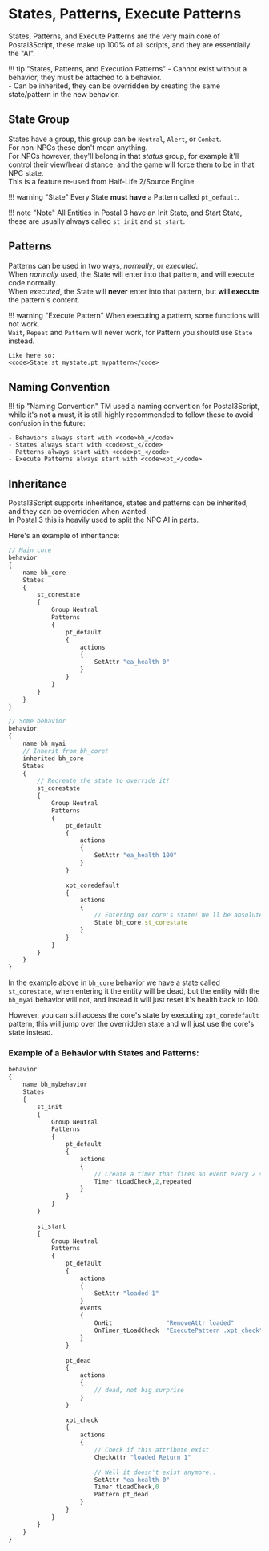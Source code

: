 # States, Patterns, Execute Patterns
States, Patterns, and Execute Patterns are the very main core of Postal3Script, these make up 100% of all scripts, and they are essentially the "AI".

!!! tip "States, Patterns, and Execution Patterns"
    - Cannot exist without a behavior, they must be attached to a behavior.  
	- Can be inherited, they can be overridden by creating the same state/pattern in the new behavior.

## State Group

States have a group, this group can be <code>Neutral</code>, <code>Alert</code>, or <code>Combat</code>.  
For non-NPCs these don't mean anything.  
For NPCs however, they'll belong in that *status* group, for example it'll control their view/hear distance, and the game will force them to be in that NPC state.  
This is a feature re-used from Half-Life 2/Source Engine.

!!! warning "State"
	Every State **must have** a Pattern called <code>pt_default</code>.
	
!!! note "Note"
	All Entities in Postal 3 have an Init State, and Start State,  
	these are usually always called <code>st_init</code> and <code>st_start</code>.

## Patterns

Patterns can be used in two ways, *normally*, or *executed*.  
When *normally* used, the State will enter into that pattern, and will execute code normally.  
When *executed*, the State will **never** enter into that pattern, but **will execute** the pattern's content.

!!! warning "Execute Pattern"
	When executing a pattern, some functions will not work.  
	<code>Wait</code>, <code>Repeat</code> and <code>Pattern</code> will never work, for Pattern you should use <code>State</code> instead.
	
	Like here so:  
	<code>State st_mystate.pt_mypattern</code>

## Naming Convention

!!! tip "Naming Convention"
	TM used a naming convention for Postal3Script, while it's not a must, it is still highly recommended to follow these to avoid confusion in the future:  
	
	- Behaviors always start with <code>bh_</code>
	- States always start with <code>st_</code>
	- Patterns always start with <code>pt_</code>
	- Execute Patterns always start with <code>xpt_</code>

## Inheritance

Postal3Script supports inheritance, states and patterns can be inherited, and they can be overridden when wanted.  
In Postal 3 this is heavily used to split the NPC AI in parts.

Here's an example of inheritance:

```js
// Main core
behavior
{
	name bh_core
	States
	{
		st_corestate
		{
			Group Neutral
			Patterns
			{
				pt_default
				{
					actions
					{
						SetAttr "ea_health 0"
					}
				}
			}
		}
	}
}

// Some behavior
behavior
{
	name bh_myai
	// Inherit from bh_core!
	inherited bh_core
	States
	{
		// Recreate the state to override it!
		st_corestate
		{
			Group Neutral
			Patterns
			{
				pt_default
				{
					actions
					{
						SetAttr "ea_health 100"
					}
				}
				
				xpt_coredefault
				{
					actions
					{
						// Entering our core's state! We'll be absolutely dead.
						State bh_core.st_corestate
					}
				}
			}
		}
	}
}
```

In the example above in <code>bh_core</code> behavior we have a state called <code>st_corestate</code>, when entering it the entity will be dead,
but the entity with the `bh_myai` behavior will not, and instead it will just reset it's health back to 
100.

However, you can still access the core's state by executing <code>xpt_coredefault</code> pattern, this will jump over the overridden state and will just use the core's state instead.

	
### Example of a Behavior with States and Patterns:

```js
behavior
{
	name bh_mybehavior
	States
	{
		st_init
		{
			Group Neutral
			Patterns
			{
				pt_default
				{
					actions
					{
						// Create a timer that fires an event every 2 seconds..
						Timer tLoadCheck,2,repeated
					}
				}
			}
		}
		
		st_start
		{
			Group Neutral
			Patterns
			{
				pt_default
				{
					actions
					{
						SetAttr "loaded 1"
					}
					events
					{
						OnHit				"RemoveAttr loaded"
						OnTimer_tLoadCheck 	"ExecutePattern .xpt_check"
					}
				}
				
				pt_dead
				{
					actions
					{
						// dead, not big surprise
					}
				}
				
				xpt_check
				{
					actions
					{
						// Check if this attribute exist
						CheckAttr "loaded Return 1"
						
						// Well it doesn't exist anymore..
						SetAttr "ea_health 0"
						Timer tLoadCheck,0
						Pattern pt_dead
					}
				}
			}
		}
	}
}
```